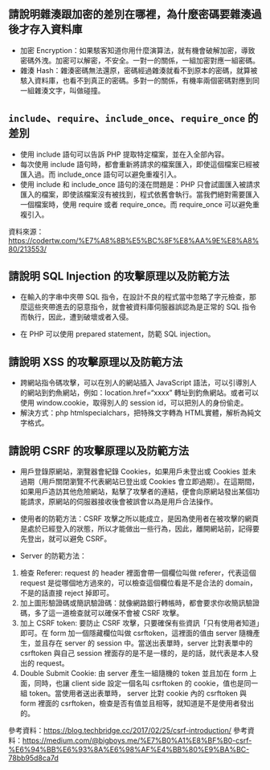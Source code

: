 ## 請說明雜湊跟加密的差別在哪裡，為什麼密碼要雜湊過後才存入資料庫
* 加密 Encryption：如果駭客知道你用什麼演算法，就有機會破解加密，導致密碼外洩。加密可以解密，不安全。一對一的關係，一組加密對應一組密碼。
* 雜湊 Hash：雜湊密碼無法還原，密碼經過雜湊就看不到原本的密碼，就算被駭入資料庫，也看不到真正的密碼。多對一的關係，有機率兩個密碼對應到同一組雜湊文字，叫做碰撞。

## `include`、`require`、`include_once`、`require_once` 的差別
* 使用 include 語句可以告訴 PHP 提取特定檔案，並在入全部內容。
* 每次使用 include 語句時，都會重新將請求的檔案匯入，即使這個檔案已經被匯入過。而 include_once 語句可以避免重複引入。
* 使用 include 和 include_once 語句的淺在問題是：PHP 只會試圖匯入被請求匯入的檔案，即使該檔案沒有被找到，程式依舊會執行。當我們絕對需要匯入一個檔案時，使用 require 或者 require_once。而 require_once 可以避免重複引入。

資料來源：https://codertw.com/%E7%A8%8B%E5%BC%8F%E8%AA%9E%E8%A8%80/213553/

## 請說明 SQL Injection 的攻擊原理以及防範方法
* 在輸入的字串中夾帶 SQL 指令，在設計不良的程式當中忽略了字元檢查，那麼這些夾帶進去的惡意指令，就會被資料庫伺服器誤認為是正常的 SQL 指令而執行，因此，遭到破壞或者入侵。

* 在 PHP 可以使用 prepared statement，防範 SQL injection。

##  請說明 XSS 的攻擊原理以及防範方法
* 跨網站指令碼攻擊，可以在別人的網站插入 JavaScript 語法，可以引導別人的網站到釣魚網站，例如：location.href=“xxxx” 轉址到釣魚網站。或者可以使用 window.cookie，取得別人的 session id，可以把別人的身份偷走。
* 解決方式：php htmlspecialchars，把特殊文字轉為 HTML實體，解析為純文字格式。

## 請說明 CSRF 的攻擊原理以及防範方法
* 用戶登錄原網站，瀏覽器會紀錄 Cookies，如果用戶未登出或 Cookies 並未過期（用戶關閉瀏覽不代表網站已登出或 Cookies 會立即過期）。在這期間，如果用戶造訪其他危險網站，點擊了攻擊者的連結，便會向原網站發出某個功能請求，原網站的伺服器接收後會被誤會以為是用戶合法操作。

* 使用者的防範方法：CSRF 攻擊之所以能成立，是因為使用者在被攻擊的網頁是處於已經登入的狀態，所以才能做出一些行為，因此，離開網站前，記得要先登出，就可以避免 CSRF。

* Server 的防範方法：
1. 檢查 Referer: request 的 header 裡面會帶一個欄位叫做 referer，代表這個 request 是從哪個地方過來的，可以檢查這個欄位看是不是合法的 domain，不是的話直接 reject 掉即可。
2. 加上圖形驗證碼或簡訊驗證碼：就像網路銀行轉帳時，都會要求你收簡訊驗證碼，多了這一道檢查就可以確保不會被 CSRF 攻擊。
3. 加上 CSRF token: 要防止 CSRF 攻擊，只要確保有些資訊「只有使用者知道」即可。在 form 加一個隱藏欄位叫做 csrftoken，這裡面的值由 server 隨機產生，並且存在 server 的 session 中。當送出表單時，server 比對表單中的 csrftoken 與自己 session 裡面存的是不是一樣的，是的話，就代表是本人發出的 request。
4. Double Submit Cookie: 由 server 產生一組隨機的 token 並且加在 form 上面，同時，也讓 client side 設定一個名叫 csrftoken 的 cookie，值也是同一組 token。當使用者送出表單時， server 比對 cookie 內的 csrftoken 與 form 裡面的 csrftoken，檢查是否有值並且相等，就知道是不是使用者發出的。

參考資料：https://blog.techbridge.cc/2017/02/25/csrf-introduction/
參考資料：https://medium.com/@bigboys.me/%E7%B0%A1%E8%BF%B0-csrf-%E6%94%BB%E6%93%8A%E6%98%AF%E4%BB%80%E9%BA%BC-78bb95d8ca7d